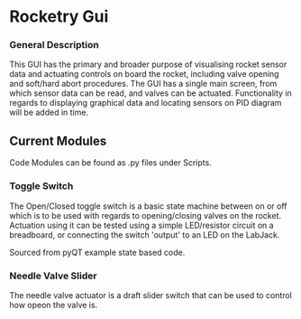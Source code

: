 # Rocketry Gui


### General Description
This GUI has the primary and broader purpose of visualising rocket sensor data and actuating controls on board the rocket, including valve opening and soft/hard abort procedures.
The GUI has a single main screen, from which sensor data can be read, and valves can be actuated. Functionality in regards to displaying graphical data and locating sensors on PID diagram will be added in time.

## Current Modules
Code Modules can be found as .py files under Scripts.

### Toggle Switch
The Open/Closed toggle switch is a basic state machine between on or off which is to be used with regards to opening/closing valves on the rocket. Actuation using it can be tested using a simple LED/resistor circuit on a breadboard, or connecting the switch 'output' to an LED on the LabJack.

Sourced from pyQT example state based code.

### Needle Valve Slider
The needle valve actuator is a draft slider switch that can be used to control how opeon the valve is.
